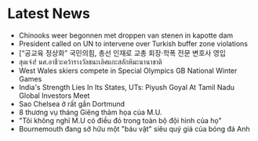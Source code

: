# Latest News
-  Chinooks weer begonnen met droppen van stenen in kapotte dam
-  President called on UN to intervene over Turkish buffer zone violations
-  [“공교육 정상화” 국민의힘, 총선 인재로 교총 회장·학폭 전문 변호사 영입
-  สุดเจ๋ง! นศ.อาชีวะคว้ารางวัลชนะเลิศแกะสลักหิมะนานาชาติ
-  West Wales skiers compete in Special Olympics GB National Winter Games
-  India's Strength Lies In Its States, UTs: Piyush Goyal At Tamil Nadu Global Investors Meet
-  Sao Chelsea ở rất gần Dortmund
-  8 thương vụ tháng Giêng thảm họa của M.U.
-  "Tôi không nghĩ M.U có điều đó trong toàn bộ đội hình của họ"
-  Bournemouth đang sở hữu một "báu vật" siêu quý giá của bóng đá Anh
